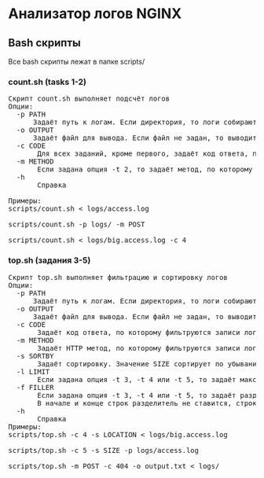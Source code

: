 # Анализатор логов NGINX

## Bash скрипты

Все bash скрипты лежат в папке scripts/

### count.sh (tasks 1-2)
<pre>
Скрипт count.sh выполняет подсчёт логов
Опции:
  -p PATH
      Задаёт путь к логам. Если директория, то логи собираются из всех файлов. Если путь не задан, то ожидает ввод со стандартного потока
  -o OUTPUT
      Задаёт файл для вывода. Если файл не задан, то выводит результат в стандартный поток вывода
  -c CODE
       Для всех заданий, кроме первого, задаёт код ответа, по которому фильтруются записи логов. Можно выбрать класс ошибок, например, проверять записи только с клиентскими ошибками, если передать -c 4. Для задания 5 по умолчанию опция -c 5, для задания 4 по умолчанию опция -c 4. Для остальных заданий опции
  -m METHOD
       Если задана опция -t 2, то задаёт метод, по которому фильтруются записи логов. По умолчанию GET
  -h
       Справка

Примеры:
scripts/count.sh < logs/access.log

scripts/count.sh -p logs/ -m POST

scripts/count.sh < logs/big.access.log -c 4
</pre>
### top.sh (задания 3-5)
<pre>
Скрипт top.sh выполняет фильтрацию и сортировку логов
Опции:
  -p PATH
      Задаёт путь к логам. Если директория, то логи собираются из всех файлов. Если путь не задан, то ожидает ввод со стандартного потока
  -o OUTPUT
      Задаёт файл для вывода. Если файл не задан, то выводит результат в стандартный поток вывода
  -c CODE
       Задаёт код ответа, по которому фильтруются записи логов. Можно выбрать класс ошибок, например, проверять записи только с клиентскими ошибками, если передать -c 4
  -m METHOD
       Задаёт HTTP метод, по которому фильтруются записи логов
  -s SORTBY
       Задаёт сортировку. Значение SIZE сортирует по убыванию размера тела ответа, значение LOCATION сортирует по частоте того или иного пути в HTTP запросе
  -l LIMIT
       Если задана опция -t 3, -t 4 или -t 5, то задаёт максимальное количество выводимых логов
  -f FILLER
       Если задана опция -t 3, -t 4 или -t 5, то задаёт разделитель между полями в выводимых записях. По умолчанию пробел
       В начале и конце строк разделитель не ставится, строки разделяются символом "\n"
  -h
       Справка
Примеры:
scripts/top.sh -c 4 -s LOCATION < logs/big.access.log

scripts/top.sh -c 5 -s SIZE -p logs/access.log

scripts/top.sh -m POST -c 404 -o output.txt < logs/
</pre>
